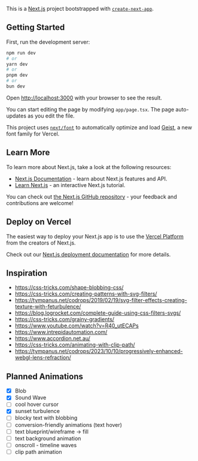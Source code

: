 This is a [Next.js](https://nextjs.org) project bootstrapped with [`create-next-app`](https://nextjs.org/docs/app/api-reference/cli/create-next-app).

## Getting Started

First, run the development server:

```bash
npm run dev
# or
yarn dev
# or
pnpm dev
# or
bun dev
```

Open [http://localhost:3000](http://localhost:3000) with your browser to see the result.

You can start editing the page by modifying `app/page.tsx`. The page auto-updates as you edit the file.

This project uses [`next/font`](https://nextjs.org/docs/app/building-your-application/optimizing/fonts) to automatically optimize and load [Geist](https://vercel.com/font), a new font family for Vercel.

## Learn More

To learn more about Next.js, take a look at the following resources:

- [Next.js Documentation](https://nextjs.org/docs) - learn about Next.js features and API.
- [Learn Next.js](https://nextjs.org/learn) - an interactive Next.js tutorial.

You can check out [the Next.js GitHub repository](https://github.com/vercel/next.js) - your feedback and contributions are welcome!

## Deploy on Vercel

The easiest way to deploy your Next.js app is to use the [Vercel Platform](https://vercel.com/new?utm_medium=default-template&filter=next.js&utm_source=create-next-app&utm_campaign=create-next-app-readme) from the creators of Next.js.

Check out our [Next.js deployment documentation](https://nextjs.org/docs/app/building-your-application/deploying) for more details.

## Inspiration

- https://css-tricks.com/shape-blobbing-css/
- https://css-tricks.com/creating-patterns-with-svg-filters/
- https://tympanus.net/codrops/2019/02/19/svg-filter-effects-creating-texture-with-feturbulence/
- https://blog.logrocket.com/complete-guide-using-css-filters-svgs/
- https://css-tricks.com/grainy-gradients/
- https://www.youtube.com/watch?v=R40_utECAPs
- https://www.intrepidautomation.com/
- https://www.accordion.net.au/
- https://css-tricks.com/animating-with-clip-path/
- https://tympanus.net/codrops/2023/10/10/progressively-enhanced-webgl-lens-refraction/

## Planned Animations
- [x] Blob
- [x] Sound Wave
- [ ] cool hover cursor
- [x] sunset turbulence
- [ ] blocky text with blobbing
- [ ] conversion-friendly animations (text hover)
- [ ] text blueprint/wireframe -> fill
- [ ] text background animation
- [ ] onscroll - timeline waves
- [ ] clip path animation
